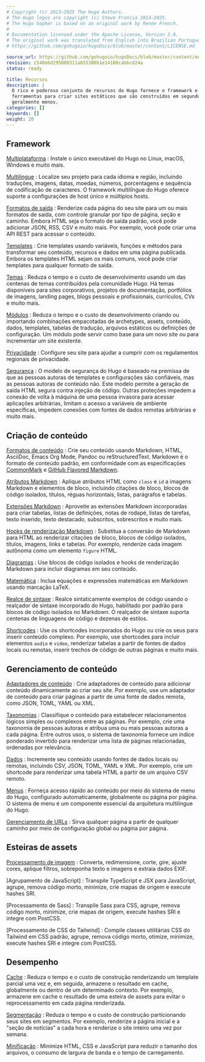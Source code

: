 ```yaml
---
# Copyright (c) 2013–2025 The Hugo Authors.
# The Hugo logos are copyright (c) Steve Francia 2013–2025.
# The Hugo Gopher is based on an original work by Renée French.
#
# Documentation licensed under the Apache License, Version 2.0.
# The original work was translated from English into Brazilian Portuguese.
# https://github.com/gohugoio/hugoDocs/blob/master/content/LICENSE.md

source_url: https://github.com/gohugoio/hugoDocs/blob/master/content/en/about/features.md
revision: c540e6d295880311a855308b1e14180cabbcd24a
status: ready

title: Recursos
description: |
  O rico e poderoso conjunto de recursos do Hugo fornece o framework e as
  ferramentas para criar sites estáticos que são construídos em segundos,
  geralmente menos.
categories: []
keywords: []
weight: 20
---
```


## Framework

[Multiplataforma]
: Instale o único executável do Hugo no Linux, macOS, Windows e muito mais.

[Multilíngue]
: Localize seu projeto para cada idioma e região, incluindo traduções, imagens,
datas, moedas, números, porcentagens e sequência de codificação de caracteres.
O framework multilíngue do Hugo oferece suporte a configurações de host único e
múltiplos hosts.

[Formatos de saída]
: Renderize cada página do seu site para um ou mais formatos de saída, com
controle granular por tipo de página, seção e caminho.
Embora HTML seja o formato de saída padrão, você pode adicionar JSON, RSS, CSV e
muito mais.
Por exemplo, você pode criar uma API REST para acessar o conteúdo.

[Templates]
: Crie templates usando variáveis, funções e métodos para transformar seu
conteúdo, recursos e dados em uma página publicada.
Embora os templates HTML sejam os mais comuns, você pode criar templates para
qualquer formato de saída.

[Temas]
: Reduza o tempo e o custo de desenvolvimento usando um das centenas de temas
contribuídos pela comunidade Hugo.
Há temas disponíveis para sites corporativos, projetos de documentação,
portfólios de imagens, landing pages, blogs pessoais e profissionais,
currículos, CVs e muito mais.

[Módulos]
: Reduza o tempo e o custo de desenvolvimento criando ou importando combinações
empacotadas de archetypes, assets, conteúdo, dados, templates, tabelas de
tradução, arquivos estáticos ou definições de configuração.
Um módulo pode servir como base para um novo site ou para incrementar um site
existente.

[Privacidade]
: Configure seu site para ajudar a cumprir com os regulamentos regionais de
privacidade.

[Segurança]
: O modelo de segurança do Hugo é baseado na premissa de que as pessoas autoras
de templates e configurações são confiáveis, mas as pessoas autoras de conteúdo
não.
Este modelo permite a geração de saída HTML segura contra injeção de código.
Outras proteções impedem a conexão de volta à máquina de uma pessoa invasora
para acessar aplicações arbitrárias, limitam o acesso a variáveis de ambiente
específicas, impedem conexões com fontes de dados remotas arbitrárias e muito
mais.

## Criação de conteúdo

[Formatos de conteúdo]
: Crie seu conteúdo usando Markdown, HTML, AsciiDoc, Emacs Org Mode, Pandoc ou
reStructuredText.
Markdown é o formato de conteúdo padrão, em conformidade com as especificações
[CommonMark] e [GitHub Flavored Markdown].

[Atributos Markdown]
: Aplique atributos HTML como `class` e `id` a imagens Markdown e elementos de
bloco, incluindo citações de bloco, blocos de código isolados, títulos, réguas
horizontais, listas, parágrafos e tabelas.

[Extensões Markdown]
: Aproveite as extensões Markdown incorporadas para criar tabelas, listas de
definições, notas de rodapé, listas de tarefas, texto inserido, texto destacado,
subscritos, sobrescritos e muito mais.

[Hooks de renderização Markdown]
: Substitua a conversão de Markdown para HTML ao renderizar citações de bloco,
blocos de código isolados, títulos, imagens, links e tabelas.
Por exemplo, renderize cada imagem autônoma como um elemento `figure` HTML.

[Diagramas]
: Use blocos de código isolados e hooks de renderização Markdown para incluir
diagramas em seu conteúdo.

[Matemática]
: Inclua equações e expressões matemáticas em Markdown usando marcação LaTeX.

[Realce de sintaxe]
: Realce sintaticamente exemplos de código usando o realçador de sintaxe
incorporado do Hugo, habilitado por padrão para blocos de código isolados no
Markdown.
O realçador de sintaxe suporta centenas de linguagens de código e dezenas de
estilos.

[Shortcodes]
: Use os shortcodes incorporados do Hugo ou crie os seus para inserir conteúdo
complexo.
Por exemplo, use shortcodes para incluir elementos `audio` e `video`, renderizar
tabelas a partir de fontes de dados locais ou remotas, inserir trechos de código
de outras páginas e muito mais.

## Gerenciamento de conteúdo

[Adaptadores de conteúdo]
: Crie adaptadores de conteúdo para adicionar conteúdo dinamicamente ao criar
seu site.
Por exemplo, use um adaptador de conteúdo para criar páginas a partir de uma
fonte de dados remota, como JSON, TOML, YAML ou XML.

[Taxonomias]
: Classifique o conteúdo para estabelecer relacionamentos lógicos simples ou
complexos entre as páginas.
Por exemplo, crie uma taxonomia de pessoas autoras e atribua uma ou mais pessoas
autoras a cada página.
Entre outros usos, o sistema de taxonomia fornece um índice ponderado invertido
para renderizar uma lista de páginas relacionadas, ordenadas por relevância.

[Dados]
: Incremente seu conteúdo usando fontes de dados locais ou remotas, incluindo
CSV, JSON, TOML, YAML e XML.
Por exemplo, crie um shortcode para renderizar uma tabela HTML a partir de um
arquivo CSV remoto.

[Menus]
: Forneça acesso rápido ao conteúdo por meio do sistema de menu do Hugo,
configurado automaticamente, globalmente ou página por página.
O sistema de menu é um componente essencial da arquitetura multilíngue do Hugo.

[Gerenciamento de URLs]
: Sirva qualquer página a partir de qualquer caminho por meio de configuração
global ou página por página.

## Esteiras de assets

[Processamento de imagem]
: Converta, redimensione, corte, gire, ajuste cores, aplique filtros, sobreponha
texto e imagens e extraia dados EXIF.

[Agrupamento de JavaScript]
: Transpile TypeScript e JSX para JavaScript, agrupe, remova código morto,
minimize, crie mapas de origem e execute hashes SRI.

[Processamento de Sass]
: Transpile Sass para CSS, agrupe, remova código morto, minimize, crie mapas de
origem, execute hashes SRI e integre com PostCSS.

[Processamento de CSS do Tailwind]
: Compile classes utilitárias CSS do Tailwind em CSS padrão, agrupe, remova
código morto, otimize, minimize, execute hashes SRI e integre com PostCSS.

## Desempenho

[Cache]
: Reduza o tempo e o custo de construção renderizando um template parcial uma
vez e, em seguida, armazene o resultado em cache, globalmente ou dentro de um
determinado contexto.
Por exemplo, armazene em cache o resultado de uma esteira de assets para evitar
o reprocessamento em cada página renderizada.

[Segmentação]
: Reduza o tempo e o custo de construção particionando seus sites em segmentos.
Por exemplo, renderize a página inicial e a "seção de notícias" a cada hora e
renderize o site inteiro uma vez por semana.

[Minificação]
: Minimize HTML, CSS e JavaScript para reduzir o tamanho dos arquivos, o consumo
de largura de banda e o tempo de carregamento.

[Adaptadores de conteúdo]: /content-management/content-adapters/

[Atributos Markdown]: /content-management/markdown-attributes/

[Cache]: /functions/partials/includecached/

[CommonMark]: https://spec.commonmark.org/current/

[Dados]: /content-management/data-sources/

[Diagramas]: /content-management/diagrams/

[Empacotamento de JavaScript]: /functions/js/build/

[Extensões Markdown]: /configuration/markup/#extensions

[Formatos de conteúdo]: /content-management/formats/

[Formatos de saída]: /configuration/output-formats/

[Gerenciamento de URLs]: /content-management/urls/

[GitHub Flavored Markdown]: https://github.github.com/gfm/

[Hooks de renderização Markdown]: /render-hooks/introduction/

[Matemática]: /content-management/mathematics/

[Menus]: /content-management/menus/

[Minificação]: /configuration/minify/

[Módulos]: /hugo-modules/

[Multilíngue]: /content-management/multilingual/

[Multiplataforma]: /installation/

[Privacidade]: /configuration/privacy/

[Processamento CSS do Tailwind]: /functions/css/tailwindcss/

[Processamento de imagem]: /content-management/image-processing/

[Processamento Sass]: /functions/css/Sass/

[Realce de sintaxe]: /content-management/syntax-highlighting/

[Segmentação]: /configuration/segments/

[Segurança]: /about/security/

[Shortcodes]: /content-management/shortcodes/

[Taxonomias]: /content-management/taxonomies/

[Temas]: https://themes.gohugo.io/

[Templates]: /templates/introduction/
